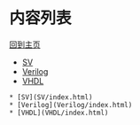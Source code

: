 
# 内容列表

[回到主页](https://charleechan.github.io/MyWiki)

* [SV](SV/index.html)
* [Verilog](Verilog/index.html)
* [VHDL](VHDL/index.html)


```mind:height=300,title=内容概要,color
* [SV](SV/index.html)
* [Verilog](Verilog/index.html)
* [VHDL](VHDL/index.html)
```
